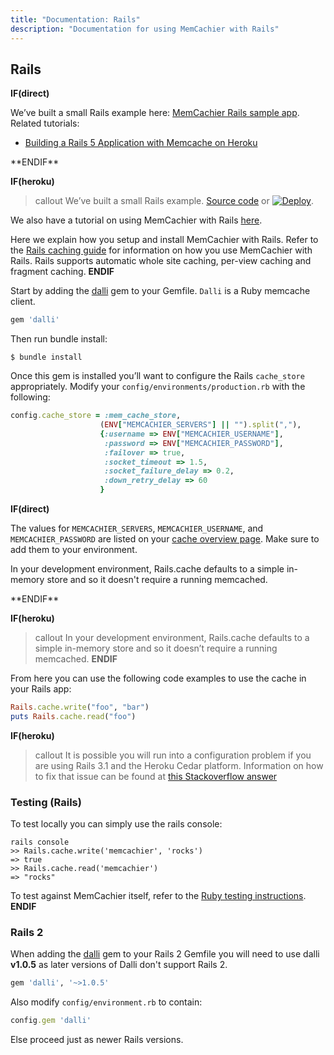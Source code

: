 ```yaml
---
title: "Documentation: Rails"
description: "Documentation for using MemCachier with Rails"
---
```


## Rails

**IF(direct)**
<div class="alert alert-info">
We’ve built a small Rails example here:
<a href="https://github.com/memcachier/examples-rails">MemCachier Rails sample app</a>.
<br>
Related tutorials:
<ul>
  <li><a href="https://devcenter.heroku.com/articles/building-a-rails-3-application-with-memcache">Building a Rails 5 Application with Memcache on Heroku</a></li>
</ul>
</div>
**ENDIF**

**IF(heroku)**
>callout
>We’ve built a small Rails example.
><a class="github-source-code" href="https://github.com/memcachier/examples-rails">Source code</a> or
>[![Deploy](https://www.herokucdn.com/deploy/button.png)](https://heroku.com/deploy?template=https://github.com/memcachier/examples-rails).

We also have a tutorial on using MemCachier with Rails
[here](building-a-rails-3-application-with-memcache).

Here we explain how you setup and install MemCachier with Rails. Refer
to the [Rails caching
guide](http://guides.rubyonrails.org/caching_with_rails.html)
for information on how you use MemCachier with Rails. Rails supports
automatic whole site caching, per-view caching and fragment caching.
**ENDIF**

Start by adding the [dalli](https://github.com/mperham/dalli) gem to your
Gemfile. `Dalli` is a Ruby memcache client.

```ruby
gem 'dalli'
```

Then run bundle install:

```term
$ bundle install
```

Once this gem is installed you’ll want to configure the Rails `cache_store`
appropriately. Modify your `config/environments/production.rb` with the
following:

```ruby
config.cache_store = :mem_cache_store,
                    (ENV["MEMCACHIER_SERVERS"] || "").split(","),
                    {:username => ENV["MEMCACHIER_USERNAME"],
                     :password => ENV["MEMCACHIER_PASSWORD"],
                     :failover => true,
                     :socket_timeout => 1.5,
                     :socket_failure_delay => 0.2,
                     :down_retry_delay => 60
                    }
```

**IF(direct)**
<p class="alert alert-info">
The values for <code>MEMCACHIER_SERVERS</code>, <code>MEMCACHIER_USERNAME</code>, and
<code>MEMCACHIER_PASSWORD</code> are listed on your
<a href="https://www.memcachier.com/caches">cache overview page</a>. Make sure to add them
to your environment.
</p>

<p class="alert alert-info">
In your development environment, Rails.cache defaults to a simple
in-memory store and so it doesn't require a running memcached.
</p>
**ENDIF**

**IF(heroku)**
>callout
>In your development environment, Rails.cache defaults to a simple
>in-memory store and so it doesn’t require a running memcached.
**ENDIF**

From here you can use the following code examples to use the cache in your
Rails app:

```ruby
Rails.cache.write("foo", "bar")
puts Rails.cache.read("foo")
```

**IF(heroku)**
>callout
>It is possible you will run into a configuration problem if you are
>using Rails 3.1 and the Heroku Cedar platform. Information on how to
>fix that issue can be found at [this Stackoverflow
>answer](http://stackoverflow.com/questions/6458947/rails-3-1-heroku-cedar-static-image-assets-are-not-being-served)

### Testing (Rails)

To test locally you can simply use the rails console:

```term
rails console
>> Rails.cache.write('memcachier', 'rocks')
=> true
>> Rails.cache.read('memcachier')
=> "rocks"
```

To test against MemCachier itself, refer to the [Ruby testing
instructions](#testing-ruby).
**ENDIF**

### Rails 2

When adding the [dalli](https://github.com/mperham/dalli) gem to your Rails 2
Gemfile you will need to use dalli **v1.0.5** as later versions of Dalli don't
support Rails 2.

```ruby
gem 'dalli', '~>1.0.5'
```

Also modify `config/environment.rb` to contain:

```ruby
config.gem 'dalli'
```

Else proceed just as newer Rails versions.
